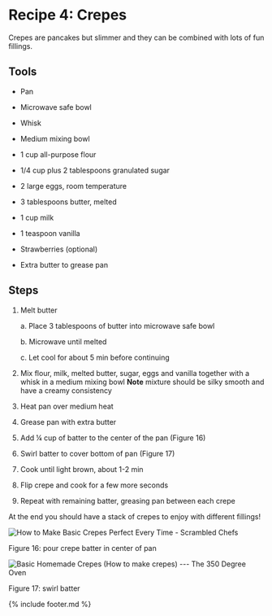 # Recipe 4: Crepes

Crepes are pancakes but slimmer and they can be combined with lots of
fun fillings.

## Tools

- Pan

- Microwave safe bowl

- Whisk

- Medium mixing bowl

- 1 cup all-purpose flour

- 1/4 cup plus 2 tablespoons granulated sugar

- 2 large eggs, room temperature

- 3 tablespoons butter, melted

- 1 cup milk

- 1 teaspoon vanilla

- Strawberries (optional)

- Extra butter to grease pan

## Steps

1. Melt butter

    a.  Place 3 tablespoons of butter into microwave safe bowl

    b.  Microwave until melted

    c.  Let cool for about 5 min before continuing

2. Mix flour, milk, melted butter, sugar, eggs and vanilla together
    with a whisk in a medium mixing bowl **Note** mixture should be silky smooth and have a creamy consistency

3. Heat pan over medium heat

4. Grease pan with extra butter

5. Add ¼ cup of batter to the center of the pan (Figure 16)

6. Swirl batter to cover bottom of pan (Figure 17)

7. Cook until light brown, about 1-2 min

8. Flip crepe and cook for a few more seconds

9. Repeat with remaining batter, greasing pan between each crepe

At the end you should have a stack of crepes to enjoy with different
fillings!

![How to Make Basic Crepes Perfect Every Time - Scrambled
Chefs](images/media/image16.jpeg)

Figure 16: pour crepe batter in center of pan

![Basic Homemade Crepes (How to make crepes) --- The 350 Degree
Oven](images/media/image17.jpeg)

Figure 17: swirl batter

{% include footer.md %}
